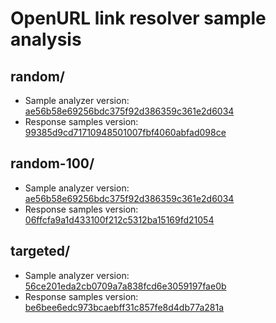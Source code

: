 # OpenURL link resolver sample analysis

## random/

* Sample analyzer version: [ae56b58e69256bdc375f92d386359c361e2d6034](https://github.com/NYULibraries/openurl-link-resolver-sample-analyzer/tree/ae56b58e69256bdc375f92d386359c361e2d6034)
* Response samples version: [99385d9cd71710948501007fbf4060abfad098ce](https://github.com/NYULibraries/openurl-link-resolver-response-samples/tree/99385d9cd71710948501007fbf4060abfad098ce)

## random-100/

* Sample analyzer version: [ae56b58e69256bdc375f92d386359c361e2d6034](https://github.com/NYULibraries/openurl-link-resolver-sample-analyzer/tree/ae56b58e69256bdc375f92d386359c361e2d6034)
* Response samples version: [06ffcfa9a1d433100f212c5312ba15169fd21054](https://github.com/NYULibraries/openurl-link-resolver-response-samples/tree/06ffcfa9a1d433100f212c5312ba15169fd21054)

## targeted/

* Sample analyzer version: [56ce201eda2cb0709a7a838fcd6e3059197fae0b](https://github.com/NYULibraries/openurl-link-resolver-sample-analyzer/tree/56ce201eda2cb0709a7a838fcd6e3059197fae0b)
* Response samples version: [be6bee6edc973bcaebff31c857fe8d4db77a281a](https://github.com/NYULibraries/openurl-link-resolver-response-samples/tree/be6bee6edc973bcaebff31c857fe8d4db77a281a)

